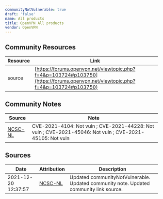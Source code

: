 ```yaml
---
communityNotVulnerable: true
draft: 'false'
name: All products
title: OpenVPN All products
vendor: OpenVPN
---
```



## Community Resources
| Resource | Link |
| --- | --- |
| source | [https://forums.openvpn.net/viewtopic.php?f=4&p=103724#p103750](https://forums.openvpn.net/viewtopic.php?f=4&p=103724#p103750) |

## Community Notes
| Source | Note |
| --- | --- |
| [NCSC-NL](https://github.com/NCSC-NL/log4shell/blob/main/software/README.md) | CVE-2021-4104: Not vuln ; CVE-2021-44228: Not vuln ; CVE-2021-45046: Not vuln ; CVE-2021-45105: Not vuln </ul> |

## Sources
| Date | Attribution | Description |
| --- | --- | --- |
| 2021-12-20 12:37:57 | [NCSC-NL](https://github.com/NCSC-NL/log4shell/blob/main/software/README.md) | Updated communityNotVulnerable. Updated community note. Updated community link source.  |
